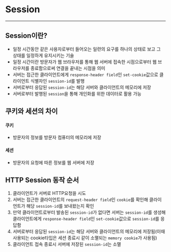 # Session
------------
## Session이란?
- 일정 시간동안 같은 사용자로부터 들어오는 일련의 요구를 하나의 상태로 보고 그 상태를 일정하게 유지시키는 기술
- 일정 시간이란 방문자가 웹 브라우저를 통해 웹 서버에 접속한 시점으로부터 웹 브라우저를 종료함으로써 연결을 끝내는 시점을 의미
- 서버는 접근한 클라이언트에게 `response-header field`인 `set-cookie`값으로 클라이언트 식별자인 `session-id`를 발행
- 서버로부터 응답된 `session-id`는 해당 서버와 클라이언트의 메모리에 저장
- 서버로부터 발행된 `session`을 통해 개인화를 위한 데이터로 활용 가능

## 쿠키와 세션의 차이
#### 쿠키
- 방문자의 정보를 방문자 컴퓨터의 메모리에 저장

#### 세션
- 방문자의 요청에 따른 정보를 웹 서버에 저장

## HTTP Session 동작 순서
1. 클라이언트가 서버로 HTTP요청을 시도
2. 서버는 접근한 클라이언트의 `request-header field`인 `cookie`를 확인해 클라이언트가 해당 `session-id`를 보내왔는지 확인
3. 만약 클라이언트로부터 발송된 `session-id`가 없다면 서버는 `session-id`를 생성해 클라이언트에게 `response-header field`인 `set-cookie`값으로 `session-id`를 응답함
4. 서버로부터 응답된 `session-id`는 해당 서버와 클라이언트의 메모리에 저장됨(이때 사용되는 cookie타입은 세션 종료시 같이 소멸되는 `memory cookie`가 사용됨)
5. 클라이언트 접속 종료시 서버에 저장된 `session-id`는 소멸
